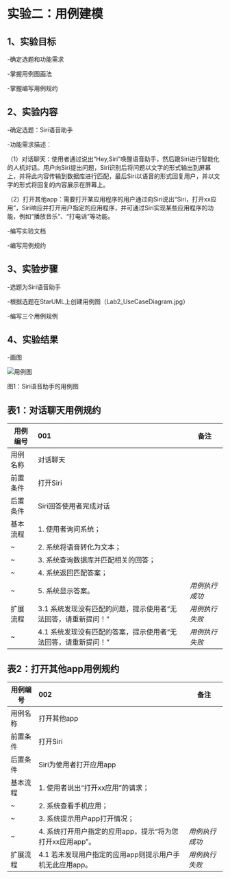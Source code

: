 # 实验二：用例建模

## 1、实验目标
 
-确定选题和功能需求

-掌握用例图画法

-掌握编写用例规约

## 2、实验内容

-确定选题：Siri语音助手

-功能需求描述：

（1）对话聊天：使用者通过说出“Hey,Siri”唤醒语音助手，然后跟Siri进行智能化的人机对话。用户向Siri提出问题，Siri识别后将问题以文字的形式输出到屏幕上，并将此内容传输到数据库进行匹配，最后Siri以语音的形式回复用户，并以文字的形式将回复的内容展示在屏幕上。

（2）打开其他app：需要打开某应用程序的用户通过向Siri说出“Siri，打开xx应用”，Siri响应并打开用户指定的应用程序，并可通过Siri实现某些应用程序的功能，例如“播放音乐”、“打电话”等功能。


-编写实验文档

-编写用例规约

## 3、实验步骤

-选题为Siri语音助手

-根据选题在StarUML上创建用例图（Lab2_UseCaseDiagram.jpg）

-编写三个用例规例

## 4、实验结果

-画图

![用例图](./Lab2_UseCaseDiagram.jpg)

图1：Siri语音助手的用例图

## 表1：对话聊天用例规约  

用例编号  | 001| 备注  
 -|:-|-  
 用例名称  | 对话聊天  |   
 前置条件  |  打开Siri  |   
 后置条件  |   Siri回答使用者完成对话 | 
 基本流程  |  1.	使用者询问系统；  |    
 ~| 2. 系统将语音转化为文本；  |   
 ~| 3.	系统查询数据库并匹配相关的回答；  |   
 ~| 4. 系统返回匹配答案；  |  
 ~|  5. 系统显示答案。  |  *用例执行成功*
 扩展流程  |3.1	系统发现没有匹配的问题，提示使用者“无法回答，请重新提问！” | *用例执行失败* 
 ~|4.1 系统发现没有匹配的答案，提示使用者“无法回答，请重新提问！”|  *用例执行失败*
 
 ## 表2：打开其他app用例规约  

 用例编号  | 002| 备注  
 -|:-|-  
 用例名称  | 打开其他app  |   
 前置条件  |  打开Siri  |   
 后置条件  |   Siri为使用者打开应用app | 
 基本流程  | 1. 使用者说出“打开xx应用”的请求；  |    
 ~| 2. 系统查看手机应用；  |   
 ~| 3. 系统提示用户app打开情况；  |   
 ~| 4. 系统打开用户指定的应用app，提示“将为您打开xx应用app”。  |  *用例执行成功* 
 扩展流程  |4.1	若未发现用户指定的应用app则提示用户手机无此应用app。 | *用例执行失败*   
 
 
 
